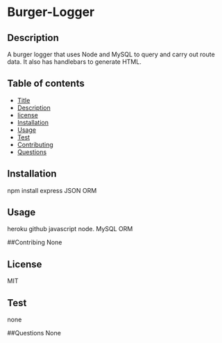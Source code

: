 # Burger-Logger

## Description 
A burger logger that uses Node and MySQL to query and carry out route data. It also has handlebars to generate HTML.
 
## Table of contents 

* [Title](#Title)
* [Description](#Description)
* [license](#License)
* [Installation](#Installation)
* [Usage](#Usage)
* [Test](#Test) 
* [Contributing](#Contributing)
* [Questions](#Questions)

## Installation
npm install 
express
JSON 
ORM


## Usage 
heroku
github
javascript
node.
MySQL
ORM


##Contribing 
None

## License 
MIT

## Test
none

##Questions
None
